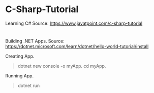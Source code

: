 # C-Sharp-Tutorial
Learning C#
Source: https://www.javatpoint.com/c-sharp-tutorial
#
Building .NET Apps.
Source: https://dotnet.microsoft.com/learn/dotnet/hello-world-tutorial/install

Creating App.
>dotnet new console -o myApp.
>cd myApp.

Running App.
>dotnet run
